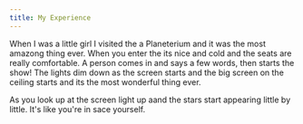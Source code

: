 ```yaml
---
title: My Experience
---
```

When I was a little girl I visited the a Planeterium and it was the most amazong thing ever. When you enter the its nice and cold and the seats are really comfortable. A person comes in and says a few words, then starts the show! The lights dim down as the screen starts and the big screen on the ceiling starts and its the most wonderful thing ever. 

As you look up at the screen light up aand the stars start appearing little by little. It's like you're in sace yourself. 
